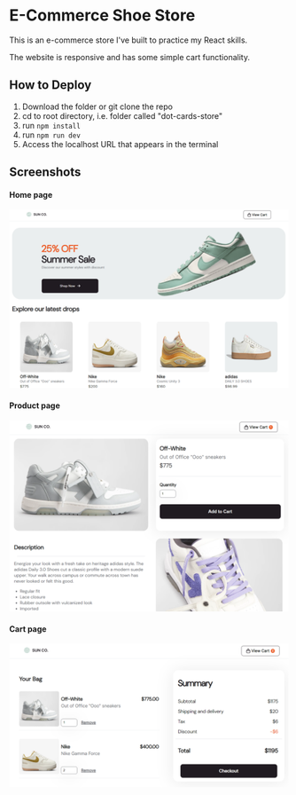 # E-Commerce Shoe Store

This is an e-commerce store I've built to practice my React skills.

The website is responsive and has some simple cart functionality.

## How to Deploy

1. Download the folder or git clone the repo
2. cd to root directory, i.e. folder called "dot-cards-store"
3. run `npm install`
4. run `npm run dev`
5. Access the localhost URL that appears in the terminal

## Screenshots

#### Home page
![Home page](/public/screenshots/ss-1.png)

#### Product page
![Product page](/public/screenshots/ss-2.png)

#### Cart page
![Cart page](/public/screenshots/ss-3.png)

